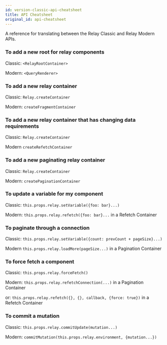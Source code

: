 ```yaml
---
id: version-classic-api-cheatsheet
title: API Cheatsheet
original_id: api-cheatsheet
---
```


A reference for translating between the Relay Classic and Relay Modern APIs.

### To add a new root for relay components

Classic: `<RelayRootContainer>`

Modern: `<QueryRenderer>`

### To add a new relay container

Classic: `Relay.createContainer`

Modern: `createFragmentContainer`

### To add a new relay container that has changing data requirements

Classic: `Relay.createContainer`

Modern `createRefetchContainer`

### To add a new paginating relay container

Classic: `Relay.createContainer`

Modern: `createPaginationContainer`

### To update a variable for my component

Classic: `this.props.relay.setVariable({foo: bar}...)`

Modern: `this.props.relay.refetch({foo: bar}...` in a Refetch Container

### To paginate through a connection

Classic: `this.props.relay.setVariable({count: prevCount + pageSize}...)`

Modern `this.props.relay.loadMore(pageSize...)` in a Pagination Container

### To force fetch a component

Classic: `this.props.relay.forceFetch()`

Modern: `this.props.relay.refetchConnection(...)` in a Pagination Container

or: `this.props.relay.refetch({}, {}, callback, {force: true})` in a Refetch Container

### To commit a mutation

Classic: `this.props.relay.commitUpdate(mutation...)`

Modern: `commitMutation(this.props.relay.environment, {mutation...})`
